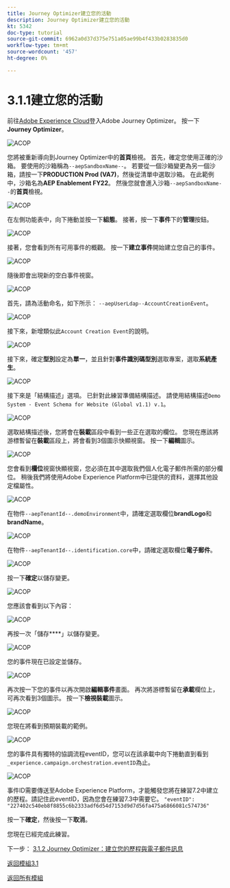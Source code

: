 ```yaml
---
title: Journey Optimizer建立您的活動
description: Journey Optimizer建立您的活動
kt: 5342
doc-type: tutorial
source-git-commit: 6962a0d37d375e751a05ae99b4f433b0283835d0
workflow-type: tm+mt
source-wordcount: '457'
ht-degree: 0%

---
```


# 3.1.1建立您的活動

前往[Adobe Experience Cloud](https://experience.adobe.com)登入Adobe Journey Optimizer。 按一下&#x200B;**Journey Optimizer**。

![ACOP](./images/acophome.png)

您將被重新導向到Journey Optimizer中的&#x200B;**首頁**&#x200B;檢視。 首先，確定您使用正確的沙箱。 要使用的沙箱稱為`--aepSandboxName--`。 若要從一個沙箱變更為另一個沙箱，請按一下&#x200B;**PRODUCTION Prod (VA7)**，然後從清單中選取沙箱。 在此範例中，沙箱名為&#x200B;**AEP Enablement FY22**。 然後您就會進入沙箱`--aepSandboxName--`的&#x200B;**首頁**&#x200B;檢視。

![ACOP](./images/acoptriglp.png)

在左側功能表中，向下捲動並按一下&#x200B;**組態**。 接著，按一下&#x200B;**事件**&#x200B;下的&#x200B;**管理**&#x200B;按鈕。

![ACOP](./images/acopmenu.png)

接著，您會看到所有可用事件的概觀。 按一下&#x200B;**建立事件**&#x200B;開始建立您自己的事件。

![ACOP](./images/emptyevent.png)

隨後即會出現新的空白事件視窗。

![ACOP](./images/emptyevent1.png)

首先，請為活動命名，如下所示： `--aepUserLdap--AccountCreationEvent`。

![ACOP](./images/eventname.png)

接下來，新增類似此`Account Creation Event`的說明。

![ACOP](./images/eventdescription.png)

接下來，確定&#x200B;**型別**&#x200B;設定為&#x200B;**單一**，並且針對&#x200B;**事件識別碼型別**&#x200B;選取專案，選取&#x200B;**系統產生**。

![ACOP](./images/eventidtype.png)

接下來是「結構描述」選項。 已針對此練習準備結構描述。 請使用結構描述`Demo System - Event Schema for Website (Global v1.1) v.1`。

![ACOP](./images/eventschema.png)

選取結構描述後，您將會在&#x200B;**裝載**&#x200B;區段中看到一些正在選取的欄位。 您現在應該將游標暫留在&#x200B;**裝載**&#x200B;區段上，將會看到3個圖示快顯視窗。 按一下&#x200B;**編輯**&#x200B;圖示。

![ACOP](./images/eventpayload.png)

您會看到&#x200B;**欄位**&#x200B;視窗快顯視窗，您必須在其中選取我們個人化電子郵件所需的部分欄位。  稍後我們將使用Adobe Experience Platform中已提供的資料，選擇其他設定檔屬性。

![ACOP](./images/eventfields.png)

在物件`--aepTenantId--.demoEnvironment`中，請確定選取欄位&#x200B;**brandLogo**&#x200B;和&#x200B;**brandName**。

![ACOP](./images/eventpayloadbr.png)

在物件`--aepTenantId--.identification.core`中，請確定選取欄位&#x200B;**電子郵件**。

![ACOP](./images/eventpayloadbrid.png)

按一下&#x200B;**確定**&#x200B;以儲存變更。

![ACOP](./images/saveok.png)

您應該會看到以下內容：

![ACOP](./images/eventsave.png)

再按一次「儲存&#x200B;****」以儲存變更。

![ACOP](./images/save1.png)

您的事件現在已設定並儲存。

![ACOP](./images/eventdone.png)

再次按一下您的事件以再次開啟&#x200B;**編輯事件**&#x200B;畫面。 再次將游標暫留在&#x200B;**承載**&#x200B;欄位上，可再次看到3個圖示。 按一下&#x200B;**檢視裝載**&#x200B;圖示。

![ACOP](./images/viewevent.png)

您現在將看到預期裝載的範例。

![ACOP](./images/fullpayload.png)

您的事件具有獨特的協調流程eventID，您可以在該承載中向下捲動直到看到`_experience.campaign.orchestration.eventID`為止。

![ACOP](./images/payloadeventID.png)

事件ID需要傳送至Adobe Experience Platform，才能觸發您將在練習7.2中建立的歷程。請記住此eventID，因為您會在練習7.3中需要它。
`"eventID": "227402c540eb8f8855c6b2333adf6d54d7153d9d7d56fa475a6866081c574736"`

按一下&#x200B;**確定**，然後按一下&#x200B;**取消**。

您現在已經完成此練習。

下一步： [3.1.2 Journey Optimizer：建立您的歷程與電子郵件訊息](./ex2.md)

[返回模組3.1](./journey-orchestration-create-account.md)

[返回所有模組](../../../overview.md)
